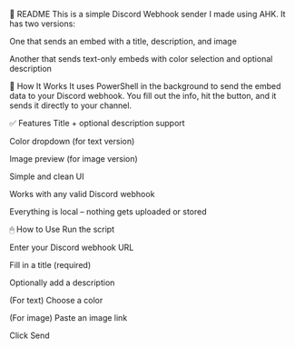 📄 README
This is a simple Discord Webhook sender I made using AHK. It has two versions:

One that sends an embed with a title, description, and image

Another that sends text-only embeds with color selection and optional description

🔧 How It Works
It uses PowerShell in the background to send the embed data to your Discord webhook. You fill out the info, hit the button, and it sends it directly to your channel.

✅ Features
Title + optional description support

Color dropdown (for text version)

Image preview (for image version)

Simple and clean UI

Works with any valid Discord webhook

Everything is local – nothing gets uploaded or stored

🖱 How to Use
Run the script

Enter your Discord webhook URL

Fill in a title (required)

Optionally add a description

(For text) Choose a color

(For image) Paste an image link

Click Send
